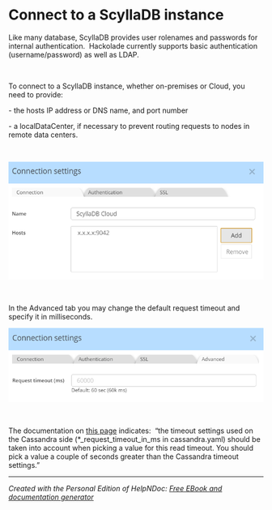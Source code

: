 # Connect to a ScyllaDB instance

Like many database, ScyllaDB provides user rolenames and passwords for internal authentication.&nbsp; Hackolade currently supports basic authentication (username/password) as well as LDAP.

&nbsp;

To connect to a ScyllaDB instance, whether on-premises or Cloud, you need to provide:

\- the hosts IP address or DNS name, and port number

\- a localDataCenter, if necessary to prevent routing requests to nodes in remote data centers.

&nbsp;

![Image](<lib/ScyllaDB%20connection%20settings.png>)

&nbsp;

In the Advanced tab you may change the default request timeout and specify it in milliseconds.

![Image](<lib/Cassandra%20connection%20advanced%20tab.png>)

&nbsp;

The documentation on [this page](<https://docs.datastax.com/en/developer/nodejs-driver/4.5/api/type.ClientOptions/> "target=\"\_blank\"") indicates:&nbsp; “the timeout settings used on the Cassandra side (\*\_request\_timeout\_in\_ms in cassandra.yaml) should be taken into account when picking a value for this read timeout. You should pick a value a couple of seconds greater than the Cassandra timeout settings.”


***
_Created with the Personal Edition of HelpNDoc: [Free EBook and documentation generator](<https://www.helpndoc.com>)_
